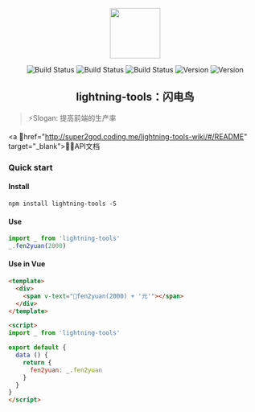 <p align="center"><a "https://www.npmjs.com/package/lightning-tools" target="_blank"><img width="100"src="http://outt0i9l8.bkt.clouddn.com/lightning.png"></a></p>

<p align="center">
    <a "https://www.npmjs.com/package/lightning-tools" target="_blank"><img src="https://img.shields.io/badge/version-1.1.4-blue.svg?style=flat" alt="Build Status"></a>
    <a "https://www.npmjs.com/package/lightning-tools" target="_blank" target="_blank"><img src="https://img.shields.io/travis/rust-lang/rust.svg" alt="Build Status"></a>
    <a "https://www.npmjs.com/package/lightning-tools" target="_blank"><img src="https://img.shields.io/packagist/l/doctrine/orm.svg" alt="Build Status"></a>
    <a "https://www.npmjs.com/package/lightning-tools" target="_blank"><img src="https://img.shields.io/npm/v/npm.svg" alt="Version"></a>
    <a "https://www.npmjs.com/package/lightning-tools" target="_blank"><img src="https://img.shields.io/badge/dependency-lodash-ff69b4.svg" alt="Version"></a>
</p>

<h2 align="center">lightning-tools：闪电鸟</h2>

> :zap:Slogan: 提高前端的生产率

<a href="http://super2god.coding.me/lightning-tools-wiki/#/README" target="_blank">:eyes:API文档<a>

### Quick start

#### Install
```
npm install lightning-tools -S
```

#### Use
```js
import _ from 'lightning-tools'
_.fen2yuan(2000)
```

#### Use in Vue
```html
<template>
  <div>
    <span v-text="fen2yuan(2000) + '元'"></span>
  </div>
</template>

<script>
import _ from 'lightning-tools'

export default {
  data () {
    return {
      fen2yuan: _.fen2yuan
    }
  }
}
</script>
```